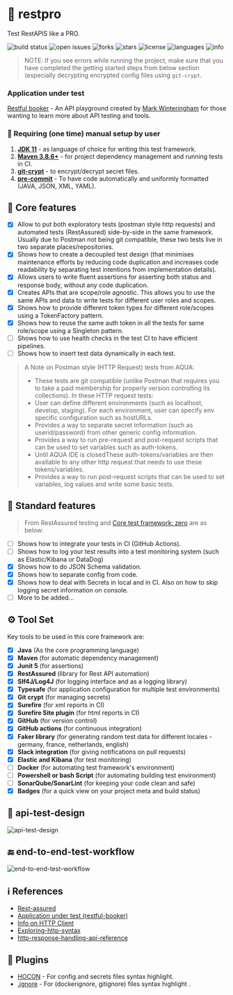 # 🦾 restpro

Test RestAPIS like a PRO.

![build status](https://img.shields.io/github/actions/workflow/status/pramodkumaryadav/restpro/trigger-tests-on-pull-request.yml?logo=GitHub)
![open issues](https://img.shields.io/github/issues/PramodKumarYadav/restpro)
![forks](https://img.shields.io/github/forks/PramodKumarYadav/restpro)
![stars](https://img.shields.io/github/stars/PramodKumarYadav/restpro)
![license](https://img.shields.io/github/license/PramodKumarYadav/restpro?style=flat-square)
![languages](https://img.shields.io/github/languages/count/pramodkumaryadav/restpro)
![info](https://img.shields.io/static/v1?label=with-love-from&message=power-tester&color=blue?style=plastic&logo=appveyor)

> NOTE: If you see errors while running the project, make sure that you have
> completed the getting started steps from below section (especially decrypting
> encrypted config files using `git-crypt`.

### Application under test
[Restful booker](https://restful-booker.herokuapp.com/) - An API playground created by [Mark Winteringham](https://www.mwtestconsultancy.co.uk/) for those wanting to learn more about API testing and tools.

### 🔢 Requiring (one time) manual setup by user

1. [**JDK 11**](https://www.oracle.com/java/technologies/javase/jdk11-archive-downloads.html) - as language of choice
   for writing this test framework.
2. [**Maven 3.8.6+**](https://maven.apache.org/) - for project dependency management and running tests in CI.
3. [**git-crypt**](docs/README-GIT-CRYPT.md) - to encrypt/decrypt secret files.
4. [**pre-commit**](docs/README-CODE-FORMATTING.md) - To have code automatically and uniformly formatted (JAVA, JSON,
   XML, YAML).

## 🚀 Core features

- [x] Allow to put both exploratory tests (postman style http requests) and automated tests (RestAssured) side-by-side
  in the same framework. Usually due to Postman not being git compatible, these two tests live in two separate
  places/repositories.
- [x] Shows how to create a decoupled test design (that minimises maintenance efforts by reducing code
  duplication and increases code readability by separating test intentions from implementation details).
- [x] Allows users to write fluent assertions for asserting both status and response body, without any code duplication.
- [x] Creates APIs that are scope/role agnostic. This allows you to use the same APIs and data to write tests for
  different user roles and scopes.
- [x] Shows how to provide different token types for different role/scopes using a TokenFactory pattern.
- [x] Shows how to reuse the same auth token in all the tests for same role/scope using a Singleton pattern.
- [ ] Shows how to use health checks in the test CI to have efficient pipelines.
- [ ] Shows how to insert test data dynamically in each test.

> A Note on Postman style (HTTP Request) tests from AQUA:
> - These tests are git compatible (unlike Postman that requires you to take a paid
    membership for properly version controlling its collections). In these HTTP request tests:
> - User can define different environments (such as localhost, develop, staging). For each environment, user can
    specify env specific configuration such as hostURLs.
> - Provides a way to separate secret information (such as userid/password) from other generic config information.
> - Provides a way to run pre-request and post-request scripts that can be used to set variables such as auth-tokens.
> - Until AQUA IDE is closedThese auth-tokens/variables are then available to any other http request that needs to use
    these tokens/variables.
> - Provides a way to run post-request scripts that can be used to set variables, log values and write some basic tests.

## 🎯 Standard features

> From RestAssured testing and [Core test framework: zero](https://github.com/PramodKumarYadav/zero) are as below:

- [ ] Shows how to integrate your tests in CI (GitHub Actions).
- [ ] Shows how to log your test results into a test monitoring system (such as Elastic/Kibana or DataDog)
- [x] Shows how to do JSON Schema validation.
- [x] Shows how to separate config from code.
- [x] Shows how to deal with Secrets in local and in CI. Also on how to skip logging secret information on console.
- [ ] More to be added...

## ⚙ Tool Set

Key tools to be used in this core framework are:

- [x] **Java** (As the core programming language)
- [x] **Maven** (for automatic dependency management)
- [x] **Junit 5** (for assertions)
- [x] **RestAssured**  (library for Rest API automation)
- [x] **Slf4J/Log4J** (for logging interface and as a logging library)
- [x] **Typesafe** (for application configuration for multiple test environments)
- [x] **Git crypt** (for managing secrets)
- [x] **Surefire** (for xml reports in CI)
- [x] **Surefire Site plugin** (for html reports in CI)
- [x] **GitHub** (for version control)
- [x] **GitHub actions** (for continuous integration)
- [x] **Faker library** (for generating random test data for different locales - germany, france, netherlands, english)
- [x] **Slack integration** (for giving notifications on pull requests)
- [x] **Elastic and Kibana** (for test monitoring)
- [ ] **Docker** (for automating test framework's environment)
- [ ] **Powershell or bash Script** (for automating building test environment)
- [ ] **SonarQube/SonarLint** (for keeping your code clean and safe)
- [x] **Badges** (for a quick view on your project meta and build status)

## 🧪 api-test-design

![api-test-design](./images/api-test-framework-design.png)

## 🔚 end-to-end-test-workflow

![end-to-end-test-workflow](./images/end-to-end-test-workflow.png)

## ℹ References

- <a href="https://rest-assured.io/" target="_blank">Rest-assured</a>
- [Application under test (restful-booker)](https://restful-booker.herokuapp.com/apidoc/index.html)
- [Info on HTTP Client](https://www.jetbrains.com/help/idea/http-client-in-product-code-editor.html)
- [Exploring-http-syntax](https://www.jetbrains.com/help/idea/exploring-http-syntax.html)
- [http-response-handling-api-reference](https://www.jetbrains.com/help/idea/http-response-handling-api-reference.html)

## 🔌 Plugins

- [HOCON](https://plugins.jetbrains.com/plugin/10481-hocon) - For config and secrets files syntax highlight.
- [.ignore](https://plugins.jetbrains.com/plugin/7495--ignore) - For (dockerignore, gitignore) files syntax highlight .
